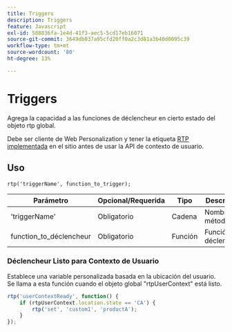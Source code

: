 ```yaml
---
title: Triggers
description: Triggers
feature: Javascript
exl-id: 588836fa-1e4d-41f3-aec5-5cd17eb16071
source-git-commit: 3649db037a95cfd20ff0a2c3d81a3b40d0095c39
workflow-type: tm+mt
source-wordcount: '80'
ht-degree: 13%

---
```


# Triggers

Agrega la capacidad a las funciones de déclencheur en cierto estado del objeto rtp global.

Debe ser cliente de Web Personalization y tener la etiqueta [RTP implementada](https://experienceleague.adobe.com/es/docs/marketo/using/product-docs/web-personalization/rtp-tag-implementation/deploy-the-rtp-javascript) en el sitio antes de usar la API de contexto de usuario.

## Uso

`rtp('triggerName', function_to_trigger);`

| Parámetro | Opcional/Requerida | Tipo | Descripción |
|---------------------|-------------------|----------|----------------------|
| &#39;triggerName&#39; | Obligatorio | Cadena | Nombre del método. |
| function_to_déclencheur | Obligatorio | Función | Función a déclencheur. |

### Déclencheur Listo para Contexto de Usuario

Establece una variable personalizada basada en la ubicación del usuario. Se llama a esta función cuando el objeto global &quot;rtpUserContext&quot; está listo.

```javascript
rtp('userContextReady', function() {
    if (rtpUserContext.location.state == 'CA') {
        rtp('set', 'custom1', 'productA');
    }
});
```
